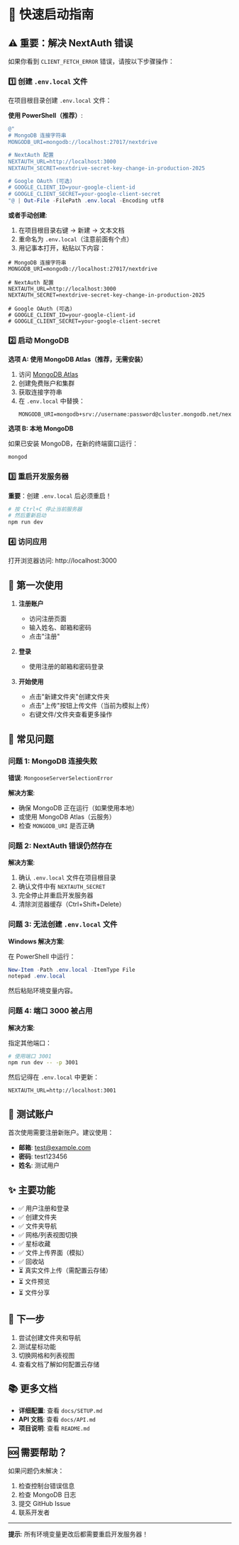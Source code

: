 # 🚀 快速启动指南

## ⚠️ 重要：解决 NextAuth 错误

如果你看到 `CLIENT_FETCH_ERROR` 错误，请按以下步骤操作：

### 1️⃣ 创建 `.env.local` 文件

在项目根目录创建 `.env.local` 文件：

**使用 PowerShell（推荐）**:
```powershell
@"
# MongoDB 连接字符串
MONGODB_URI=mongodb://localhost:27017/nextdrive

# NextAuth 配置
NEXTAUTH_URL=http://localhost:3000
NEXTAUTH_SECRET=nextdrive-secret-key-change-in-production-2025

# Google OAuth (可选)
# GOOGLE_CLIENT_ID=your-google-client-id
# GOOGLE_CLIENT_SECRET=your-google-client-secret
"@ | Out-File -FilePath .env.local -Encoding utf8
```

**或者手动创建**:
1. 在项目根目录右键 → 新建 → 文本文档
2. 重命名为 `.env.local`（注意前面有个点）
3. 用记事本打开，粘贴以下内容：

```env
# MongoDB 连接字符串
MONGODB_URI=mongodb://localhost:27017/nextdrive

# NextAuth 配置
NEXTAUTH_URL=http://localhost:3000
NEXTAUTH_SECRET=nextdrive-secret-key-change-in-production-2025

# Google OAuth (可选)
# GOOGLE_CLIENT_ID=your-google-client-id
# GOOGLE_CLIENT_SECRET=your-google-client-secret
```

### 2️⃣ 启动 MongoDB

**选项 A: 使用 MongoDB Atlas（推荐，无需安装）**

1. 访问 [MongoDB Atlas](https://www.mongodb.com/cloud/atlas/register)
2. 创建免费账户和集群
3. 获取连接字符串
4. 在 `.env.local` 中替换：
   ```env
   MONGODB_URI=mongodb+srv://username:password@cluster.mongodb.net/nextdrive
   ```

**选项 B: 本地 MongoDB**

如果已安装 MongoDB，在新的终端窗口运行：
```bash
mongod
```

### 3️⃣ 重启开发服务器

**重要**：创建 `.env.local` 后必须重启！

```bash
# 按 Ctrl+C 停止当前服务器
# 然后重新启动
npm run dev
```

### 4️⃣ 访问应用

打开浏览器访问: http://localhost:3000

## 📝 第一次使用

1. **注册账户**
   - 访问注册页面
   - 输入姓名、邮箱和密码
   - 点击"注册"

2. **登录**
   - 使用注册的邮箱和密码登录

3. **开始使用**
   - 点击"新建文件夹"创建文件夹
   - 点击"上传"按钮上传文件（当前为模拟上传）
   - 右键文件/文件夹查看更多操作

## 🐛 常见问题

### 问题 1: MongoDB 连接失败

**错误**: `MongooseServerSelectionError`

**解决方案**:
- 确保 MongoDB 正在运行（如果使用本地）
- 或使用 MongoDB Atlas（云服务）
- 检查 `MONGODB_URI` 是否正确

### 问题 2: NextAuth 错误仍然存在

**解决方案**:
1. 确认 `.env.local` 文件在项目根目录
2. 确认文件中有 `NEXTAUTH_SECRET`
3. 完全停止并重启开发服务器
4. 清除浏览器缓存（Ctrl+Shift+Delete）

### 问题 3: 无法创建 `.env.local` 文件

**Windows 解决方案**:

在 PowerShell 中运行：
```powershell
New-Item -Path .env.local -ItemType File
notepad .env.local
```

然后粘贴环境变量内容。

### 问题 4: 端口 3000 被占用

**解决方案**:

指定其他端口：
```bash
# 使用端口 3001
npm run dev -- -p 3001
```

然后记得在 `.env.local` 中更新：
```env
NEXTAUTH_URL=http://localhost:3001
```

## 📱 测试账户

首次使用需要注册新账户。建议使用：
- **邮箱**: test@example.com
- **密码**: test123456
- **姓名**: 测试用户

## ✨ 主要功能

- ✅ 用户注册和登录
- ✅ 创建文件夹
- ✅ 文件夹导航
- ✅ 网格/列表视图切换
- ✅ 星标收藏
- ✅ 文件上传界面（模拟）
- ✅ 回收站
- ⏳ 真实文件上传（需配置云存储）
- ⏳ 文件预览
- ⏳ 文件分享

## 🎯 下一步

1. 尝试创建文件夹和导航
2. 测试星标功能
3. 切换网格和列表视图
4. 查看文档了解如何配置云存储

## 📚 更多文档

- **详细配置**: 查看 `docs/SETUP.md`
- **API 文档**: 查看 `docs/API.md`
- **项目说明**: 查看 `README.md`

## 🆘 需要帮助？

如果问题仍未解决：
1. 检查控制台错误信息
2. 检查 MongoDB 日志
3. 提交 GitHub Issue
4. 联系开发者

---

**提示**: 所有环境变量更改后都需要重启开发服务器！

